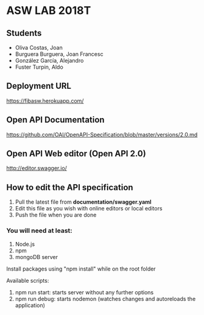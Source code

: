 # ASW LAB 2018T

## Students

* Oliva Costas, Joan
* Burguera Burguera, Joan Francesc
* González García, Alejandro
* Fuster Turpin, Aldo

## Deployment URL
https://fibasw.herokuapp.com/

## Open API Documentation
https://github.com/OAI/OpenAPI-Specification/blob/master/versions/2.0.md

## Open API Web editor (Open API 2.0) 
http://editor.swagger.io/

## How to edit the API specification
1. Pull the latest file from **documentation/swagger.yaml**
1. Edit this file as you wish with online editors or local editors
1. Push the file when you are done

### You will need at least:

1. Node.js
1. npm
1. mongoDB server

Install packages using "npm install" while on the root folder

Available scripts:
1. npm run start: starts server without any further options
1. npm run debug: starts nodemon (watches changes and autoreloads the application)